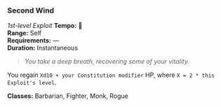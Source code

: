 ### Second Wind
*1st-level Exploit*
**Tempo:** 🔷  
**Range:** Self  
**Requirements:** —  
**Duration:** Instantaneous  

> *You take a deep breath, recovering some of your vitality.*

You regain `Xd10 + your Constitution modifier` HP, where `X = 2 * this Exploit's level`.

**Classes:** Barbarian, Fighter, Monk, Rogue
